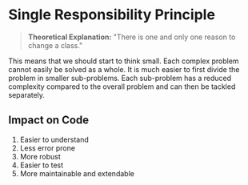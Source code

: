 # Single Responsibility Principle

> **Theoretical Explanation:** "There is one and only one reason to change a class."

This means that we should start to think small. Each complex problem cannot easily be solved as a whole. It is much easier to first divide the problem in smaller sub-problems. Each sub-problem has a reduced complexity compared to the overall problem and can then be tackled separately.

## Impact on Code

1. Easier to understand
1. Less error prone
1. More robust
1. Easier to test
1. More maintainable and extendable
